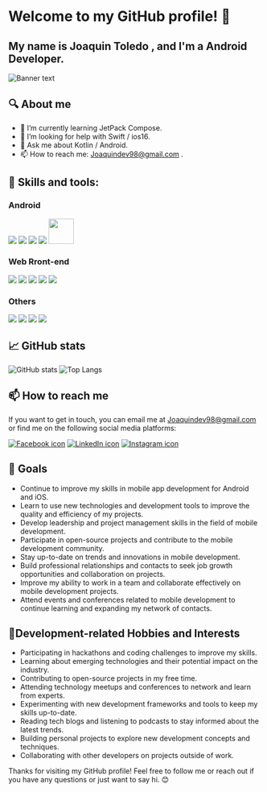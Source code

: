 

# Welcome to my GitHub profile! 👋

## My name is Joaquin Toledo , and I'm a Android Developer.


![Banner text](https://blogger.googleusercontent.com/img/b/R29vZ2xl/AVvXsEim-LqPyb5Zp7Z1AK9YOml8rV3DfAP31kVvypJkxkRR6_quSKZJEZ5dwy9fpEu2LXzzs2l2lZgd8HbIjkHWzBkQE565DnL6YE7jyP4JOKzgDC4EXc2tYVu6UE0YAkfMGZ7VdkKERjNOZ2pi5o4D-BPaizI2KWnVS2A208G3hGhhVFNnwURGyoVqCHfx/s1600/Android-basics-in-compose-header-V2.png)


## 🔍 About me

- 🌱 I’m currently learning JetPack Compose.
- 🤔 I’m looking for help with Swift / ios16.
- 💬 Ask me about Kotlin / Android.
- 📫 How to reach me: Joaquindev98@gmail.com .


## 🚀 Skills and tools:

### Android
 <img src="https://img.icons8.com/color/48/000000/kotlin.png"/>  <img src="https://img.icons8.com/color/48/000000/android-os.png"/>  <img src="https://img.icons8.com/color/48/000000/firebase.png"/>  <img src="https://img.icons8.com/color/48/000000/android-studio--v3.png"/>  <img width="50" height="50" src="https://3.bp.blogspot.com/-VVp3WvJvl84/X0Vu6EjYqDI/AAAAAAAAPjU/ZOMKiUlgfg8ok8DY8Hc-ocOvGdB0z86AgCLcBGAsYHQ/s1600/jetpack%2Bcompose%2Bicon_RGB.png"/>

### Web Rront-end
 <img src="https://img.icons8.com/office/40/000000/react.png"/>  <img src="https://img.icons8.com/color/48/000000/tailwind-css.png"/>  <img src="https://img.icons8.com/color/48/000000/typescript.png"/>  <img src="https://img.icons8.com/color/48/000000/sass.png"/>  <img src="https://img.icons8.com/color/48/000000/nextjs.png"/>
 
### Others
 <img src="https://img.icons8.com/color/48/000000/nodejs.png"/>  <img src="https://img.icons8.com/color/48/000000/javascript--v1.png"/>  <img src="https://img.icons8.com/color/48/000000/mongodb.png"/>  <img src="https://img.icons8.com/color/48/000000/java-coffee-cup-logo.png"/>

## 📈 GitHub stats
![GitHub stats](https://github-readme-stats.vercel.app/api?username=joaquinxtx&show_icons=true&theme=radical)                    ![Top Langs](https://github-readme-stats.vercel.app/api/top-langs/?username=joaquinxtx&theme=radical)

## 📫 How to reach me
If you want to get in touch, you can email me at Joaquindev98@gmail.com or find me on the following social media platforms:

[![Facebook icon](https://img.icons8.com/color/30/000000/facebook-new.png)](https://www.facebook.com/)
[![LinkedIn icon](https://img.icons8.com/color/30/000000/linkedin.png)](https://www.linkedin.com/in/joaquinfronted/)
[![Instagram icon](https://img.icons8.com/color/30/000000/instagram-new.png)](https://www.instagram.com/joaquinxtx/)

## 🎯 Goals
- Continue to improve my skills in mobile app development for Android and iOS.
- Learn to use new technologies and development tools to improve the quality and efficiency of my projects.
- Develop leadership and project management skills in the field of mobile development.
- Participate in open-source projects and contribute to the mobile development community.
- Stay up-to-date on trends and innovations in mobile development.
- Build professional relationships and contacts to seek job growth opportunities and collaboration on projects.
- Improve my ability to work in a team and collaborate effectively on mobile development projects.
- Attend events and conferences related to mobile development to continue learning and expanding my network of contacts.

## 🎨Development-related Hobbies and Interests
- Participating in hackathons and coding challenges to improve my skills.
- Learning about emerging technologies and their potential impact on the industry.
- Contributing to open-source projects in my free time.
- Attending technology meetups and conferences to network and learn from experts.
- Experimenting with new development frameworks and tools to keep my skills up-to-date.
- Reading tech blogs and listening to podcasts to stay informed about the latest trends.
- Building personal projects to explore new development concepts and techniques.
- Collaborating with other developers on projects outside of work.

Thanks for visiting my GitHub profile! Feel free to follow me or reach out if you have any questions or just want to say hi. 😊


